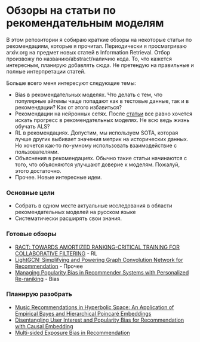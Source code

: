 
# Обзоры на статьи по рекомендательным моделям

В этом репозитории я собираю краткие обзоры на некоторые статьи по рекомендациям, которые я прочитал. Периодически я просматриваю arxiv.org на предмет новых статей в Information Retrieval. Отбор произвожу по названию/abstract/наличию кода. То, что кажется интересным, планирую добавлять сюда.  Не претендую на правильные и полные интерпретации статей.

Больше всего меня интересуют следующие темы:

- Bias в рекомендательных моделях. Что делать с тем, что популярные айтемы чаще попадают как в тестовые данные, так и в рекомендации? Как от этого избавиться?
- Рекомендации на нейронных сетях. После [статьи](https://arxiv.org/pdf/1907.06902.pdf) все равно хочется искать прогресс в рекомендательных моделях. Не всю ведь жизнь обучать ALS?
- RL в рекомендациях. Допустим, мы используем SOTA, которая лучше других выбивает значения метрик на исторических данных. Но хочется как-то по-умному использовать взаимодействие с пользователями.
- Объяснения в рекомендациях. Обычно такие статьи начинаются с того, что объясняются улучшают доверие к моделям. Пожалуй, этого достаточно.
- Прочее. Новые интересные идеи.

### Основные цели

- Собрать в одном месте актуальные исследования в области рекомендательных моделей на русском языке
- Систематически расширять свои знания.       

### Готовые обзоры

- [RACT: TOWARDS AMORTIZED RANKING-CRITICAL TRAINING FOR COLLABORATIVE FILTERING](https://github.com/fotol1/RecSysPapersReviews/blob/master/RaCT.md) - RL
- [LightGCN: Simplifying and Powering Graph Convolution Network for Recommendation](https://github.com/fotol1/RecSysPapersReviews/blob/master/LightGCN.md) - Прочее
- [Managing Popularity Bias in Recommender Systems with Personalized Re-raniking](https://github.com/fotol1/RecSysPapersReviews/blob/master/ManPopBias.md) - Bias

### Планирую разобрать

- [Music Recommendations in Hyperbolic Space: An Application of
Empirical Bayes and Hierarchical Poincaré Embeddings](https://arxiv.org/pdf/2006.15772.pdf)
- [Disentangling User Interest and Popularity Bias for
Recommendation with Causal Embedding](https://arxiv.org/pdf/2006.11011.pdf)
- [Multi-sided Exposure Bias in Recommendation](https://arxiv.org/pdf/2006.15772.pdf)
